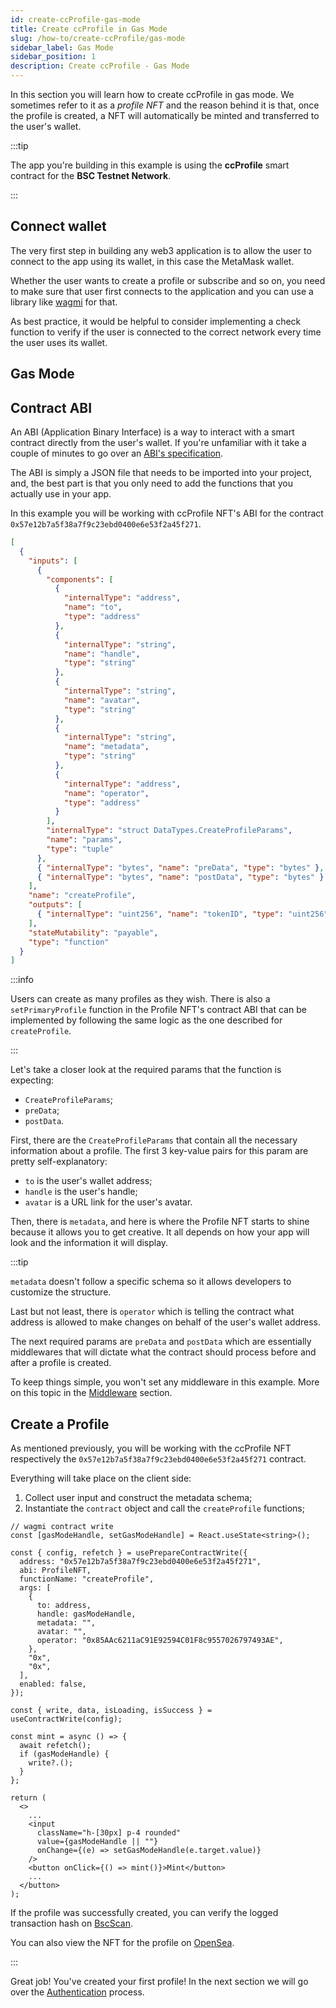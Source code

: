 ```yaml
---
id: create-ccProfile-gas-mode
title: Create ccProfile in Gas Mode
slug: /how-to/create-ccProfile/gas-mode
sidebar_label: Gas Mode
sidebar_position: 1
description: Create ccProfile - Gas Mode
---
```


In this section you will learn how to create ccProfile in gas mode. We sometimes refer to it as a _profile NFT_ and the reason behind it is that, once the profile is created, a NFT will automatically be minted and transferred to the user's wallet.

:::tip

The app you're building in this example is using the **ccProfile** smart contract for the **BSC Testnet Network**.

:::

## Connect wallet

The very first step in building any web3 application is to allow the user to connect to the app using its wallet, in this case the MetaMask wallet.

Whether the user wants to create a profile or subscribe and so on, you need to make sure that user first connects to the application and you can use a library like [wagmi](https://wagmi.sh/) for that.

As best practice, it would be helpful to consider implementing a check function to verify if the user is connected to the correct network every time the user uses its wallet.

## Gas Mode

## Contract ABI

An ABI (Application Binary Interface) is a way to interact with a smart contract directly from the user's wallet. If you're unfamiliar with it take a couple of minutes to go over an [ABI's specification](https://docs.soliditylang.org/en/v0.8.17/abi-spec.html).

The ABI is simply a JSON file that needs to be imported into your project, and, the best part is that you only need to add the functions that you actually use in your app.

In this example you will be working with ccProfile NFT's ABI for the contract `0x57e12b7a5f38a7f9c23ebd0400e6e53f2a45f271`.

```json title="abi/ProfileNFT.json"
[
  {
    "inputs": [
      {
        "components": [
          {
            "internalType": "address",
            "name": "to",
            "type": "address"
          },
          {
            "internalType": "string",
            "name": "handle",
            "type": "string"
          },
          {
            "internalType": "string",
            "name": "avatar",
            "type": "string"
          },
          {
            "internalType": "string",
            "name": "metadata",
            "type": "string"
          },
          {
            "internalType": "address",
            "name": "operator",
            "type": "address"
          }
        ],
        "internalType": "struct DataTypes.CreateProfileParams",
        "name": "params",
        "type": "tuple"
      },
      { "internalType": "bytes", "name": "preData", "type": "bytes" },
      { "internalType": "bytes", "name": "postData", "type": "bytes" }
    ],
    "name": "createProfile",
    "outputs": [
      { "internalType": "uint256", "name": "tokenID", "type": "uint256" }
    ],
    "stateMutability": "payable",
    "type": "function"
  }
]
```

:::info

Users can create as many profiles as they wish. There is also a `setPrimaryProfile` function in the Profile NFT's contract ABI that can be implemented by following the same logic as the one described for `createProfile`.

:::

Let's take a closer look at the required params that the function is expecting:

- `CreateProfileParams`;
- `preData`;
- `postData`.

First, there are the `CreateProfileParams` that contain all the necessary information about a profile.
The first 3 key-value pairs for this param are pretty self-explanatory:

- `to` is the user's wallet address;
- `handle` is the user's handle;
- `avatar` is a URL link for the user's avatar.

Then, there is `metadata`, and here is where the Profile NFT starts to shine because it allows you to get creative. It all depends on how your app will look and the information it will display.

:::tip

`metadata` doesn't follow a specific schema so it allows developers to customize the structure.

Last but not least, there is `operator` which is telling the contract what address is allowed to make changes on behalf of the user's wallet address.

The next required params are `preData` and `postData` which are essentially middlewares that will dictate what the contract should process before and after a profile is created.

To keep things simple, you won't set any middleware in this example. More on this topic in the [Middleware](/core-concepts/middleware) section.

## Create a Profile

As mentioned previously, you will be working with the ccProfile NFT respectively the `0x57e12b7a5f38a7f9c23ebd0400e6e53f2a45f271` contract.

Everything will take place on the client side:

1. Collect user input and construct the metadata schema;
2. Instantiate the `contract` object and call the `createProfile` functions;

```tsx "
// wagmi contract write
const [gasModeHandle, setGasModeHandle] = React.useState<string>();

const { config, refetch } = usePrepareContractWrite({
  address: "0x57e12b7a5f38a7f9c23ebd0400e6e53f2a45f271",
  abi: ProfileNFT,
  functionName: "createProfile",
  args: [
    {
      to: address,
      handle: gasModeHandle,
      metadata: "",
      avatar: "",
      operator: "0x85AAc6211aC91E92594C01F8c9557026797493AE",
    },
    "0x",
    "0x",
  ],
  enabled: false,
});

const { write, data, isLoading, isSuccess } = useContractWrite(config);

const mint = async () => {
  await refetch();
  if (gasModeHandle) {
    write?.();
  }
};

return (
  <>
    ...
    <input
      className="h-[30px] p-4 rounded"
      value={gasModeHandle || ""}
      onChange={(e) => setGasModeHandle(e.target.value)}
    />
    <button onClick={() => mint()}>Mint</button>
    ...
  </button>
);
```

If the profile was successfully created, you can verify the logged transaction hash on [BscScan](https://testnet.bscscan.com/tx/0xb44a8b0a4d039bdb8ade3262bff88d829553fe4564669b46d207c147efa1a189).

You can also view the NFT for the profile on [OpenSea](https://testnets.opensea.io/assets/bsc-testnet/0x57e12b7a5f38a7f9c23ebd0400e6e53f2a45f271/99).

:::

Great job! You've created your first profile! In the next section we will go over the [Authentication](/how-to/build-content-app/authentication) process.
